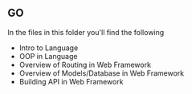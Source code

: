## GO

In the files in this folder you'll find the following

- Intro to Language
- OOP in Language
- Overview of Routing in Web Framework
- Overview of Models/Database in Web Framework
- Building API in Web Framework